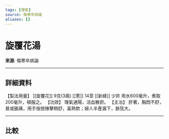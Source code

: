 ```yaml
---
tags: [理氣]
source: 傷寒卒病論
aliases: []
---
```


# 旋覆花湯

**來源**: 傷寒卒病論  

---

## 詳細資料
【製法用量】 [[旋覆花]] 9克(3兩) [[蔥]] 14莖 [[新絳]] 少許
用水600毫升，煮取200毫升，頓服之。
【功效】
理氣通陽，活血散瘀。
【主治】
肝著，胸悶不舒，甚或脹痛，用手按捺捶擊稍舒，喜熱飲；婦人半產漏下，脈弦大。

---

## 比較
